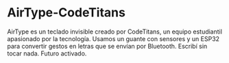 # AirType-CodeTitans
AirType es un teclado invisible creado por CodeTitans, un equipo estudiantil apasionado por la tecnología. Usamos un guante con sensores y un ESP32 para convertir gestos en letras que se envían por Bluetooth. Escribí sin tocar nada. Futuro activado.

